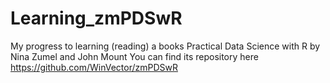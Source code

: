 # Learning_zmPDSwR
My progress to learning (reading) a books Practical Data Science with R by Nina Zumel and John Mount
You can find its repository here https://github.com/WinVector/zmPDSwR
